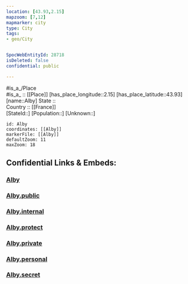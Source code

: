 ```yaml
---
location: [43.93,2.15] 
mapzoom: [7,12] 
mapmarker: city 
type: City
tags:
- geo/City


SpocWebEntityId: 28718
isDeleted: false
confidential: public

---
```

#is_a_/Place  
#is_a_ :: [[Place]] 
[has_place_longitude::2.15] 
[has_place_latitude::43.93] 
[name::Alby] 
State ::  
Country :: [[France]]  
[StateId::] 
[Population::] 
[Unknown::] 


```leaflet
id: Alby
coordinates: [[Alby]] 
markerFile: [[Alby]] 
defaultZoom: 11 
maxZoom: 18
```


## Confidential Links & Embeds: 

### [Alby](/_Standards/Earth/Continent/Europe/Europe~West/France/regions~France/Occitanie/departments~Occitanie/Tarn/communes~Tarn/Albi/cities~Albi/Alby.md) 

### [Alby.public](/_public/Earth/Continent/Europe/Europe~West/France/regions~France/Occitanie/departments~Occitanie/Tarn/communes~Tarn/Albi/cities~Albi/Alby.public.md) 

### [Alby.internal](/_internal/Earth/Continent/Europe/Europe~West/France/regions~France/Occitanie/departments~Occitanie/Tarn/communes~Tarn/Albi/cities~Albi/Alby.internal.md) 

### [Alby.protect](/_protect/Earth/Continent/Europe/Europe~West/France/regions~France/Occitanie/departments~Occitanie/Tarn/communes~Tarn/Albi/cities~Albi/Alby.protect.md) 

### [Alby.private](/_private/Earth/Continent/Europe/Europe~West/France/regions~France/Occitanie/departments~Occitanie/Tarn/communes~Tarn/Albi/cities~Albi/Alby.private.md) 

### [Alby.personal](/_personal/Earth/Continent/Europe/Europe~West/France/regions~France/Occitanie/departments~Occitanie/Tarn/communes~Tarn/Albi/cities~Albi/Alby.personal.md) 

### [Alby.secret](/_secret/Earth/Continent/Europe/Europe~West/France/regions~France/Occitanie/departments~Occitanie/Tarn/communes~Tarn/Albi/cities~Albi/Alby.secret.md)


